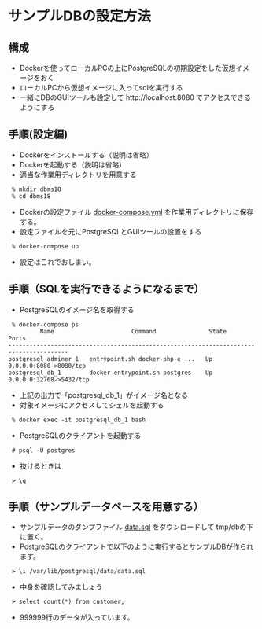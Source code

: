 # サンプルDBの設定方法

## 構成
* Dockerを使ってローカルPCの上にPostgreSQLの初期設定をした仮想イメージをおく
* ローカルPCから仮想イメージに入ってsqlを実行する
* 一緒にDBのGUIツールも設定して http://localhost:8080 でアクセスできるようにする

## 手順(設定編)
* Dockerをインストールする（説明は省略）
* Dockerを起動する（説明は省略）
* 適当な作業用ディレクトリを用意する

```
 % mkdir dbms18
 % cd dbms18
```

* Dockerの設定ファイル [docker-compose.yml](db/docker-compose.yml) を作業用ディレクトリに保存する。
* 設定ファイルを元にPostgreSQLとGUIツールの設置をする

```
 % docker-compose up
```

* 設定はこれでおしまい。

## 手順（SQLを実行できるようになるまで）
* PostgreSQLのイメージ名を取得する

```
 % docker-compose ps
         Name                      Command               State            Ports
---------------------------------------------------------------------------------------
postgresql_adminer_1   entrypoint.sh docker-php-e ...   Up      0.0.0.0:8080->8080/tcp
postgresql_db_1        docker-entrypoint.sh postgres    Up      0.0.0.0:32768->5432/tcp
```

* 上記の出力で「postgresql_db_1」がイメージ名となる
* 対象イメージにアクセスしてシェルを起動する

```
 % docker exec -it postgresql_db_1 bash
```

* PostgreSQLのクライアントを起動する

```
 # psql -U postgres
```

* 抜けるときは

```
 > \q
```

## 手順（サンプルデータベースを用意する）
* サンプルデータのダンプファイル [data.sql](db/data.sql) をダウンロードして tmp/dbの下に置く。
* PostgreSQLのクライアントで以下のように実行するとサンプルDBが作られます。

```
 > \i /var/lib/postgresql/data/data.sql
```
* 中身を確認してみましょう

```
 > select count(*) from customer;
````
* 999999行のデータが入っています。


